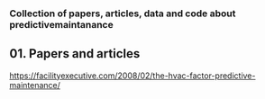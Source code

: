 ### **Collection of papers, articles, data and code about predictivemaintanance**

## 01. Papers and articles
https://facilityexecutive.com/2008/02/the-hvac-factor-predictive-maintenance/

